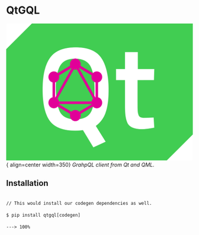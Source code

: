 # QtGQL

![Logo](./assets/logo.svg){ align=center width=350}
*GrahpQL client from Qt and QML.*

## Installation

<div class="termy">

```console

// This would install our codegen dependencies as well.

$ pip install qtgql[codegen]

---> 100%
```

</div>
